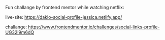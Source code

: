Fun challange by frontend mentor while watching netflix:


live-site: https://daklo-social-profile-jessica.netlify.app/


challange: https://www.frontendmentor.io/challenges/social-links-profile-UG32l9m6dQ
